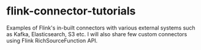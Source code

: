 # flink-connector-tutorials
Examples of Flink's in-built connectors with various external systems such as Kafka, Elasticsearch, S3 etc. I will also share few custom connectors using Flink RichSourceFunction API.
